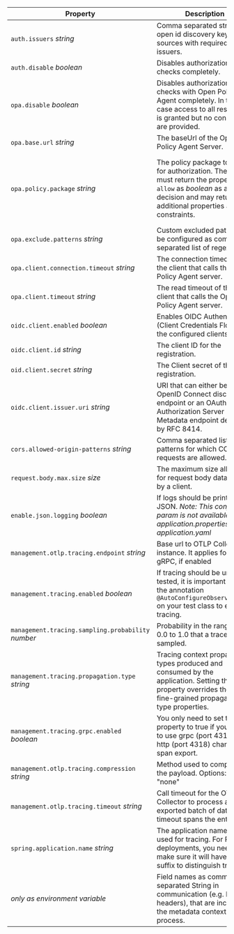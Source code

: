 | Property                                           | Description                                                                                                                                                                     | Default                                                                                                                                                  | Example                                                        | Env                                       |
|----------------------------------------------------|---------------------------------------------------------------------------------------------------------------------------------------------------------------------------------|----------------------------------------------------------------------------------------------------------------------------------------------------------|----------------------------------------------------------------|-------------------------------------------|
| `auth.issuers` _string_                            | Comma separated string of open id discovery key sources with required issuers.                                                                                                  |                                                                                                                                                          | `https://iam-int.dev.de/auth/realms/123`                       | `AUTH_ISSUERS`                            |
| `auth.disable` _boolean_                           | Disables authorization checks completely.                                                                                                                                       | `false`                                                                                                                                                  | `true`                                                         | `AUTH_DISABLE`                            |
| `opa.disable` _boolean_                            | Disables authorization checks with Open Policy Agent completely. In this case access to all resources is granted but no constraints are provided.                               | `false`                                                                                                                                                  | `true`                                                         | `OPA_DISABLE`                             |
| `opa.base.url` _string_                            | The baseUrl of the Open Policy Agent Server.                                                                                                                                    | `"http://localhost:8181"`                                                                                                                                | `"http://opa-service:8181"`                                    | `OPA_BASE_URL`                            |
| `opa.policy.package` _string_                      | The policy package to check for authorization. The policy must return the property `allow` as _boolean_ as access decision and may return additional properties as constraints. | the package of the application class, be aware that moving the class causes a breaking change regarding deployment if the package is not explicitly set. | `"com.custom.package.name"`                                    | `OPA_POLICY_PACKAGE`                      |
| `opa.exclude.patterns` _string_                    | Custom excluded paths can be configured as comma separated list of regex.                                                                                                       | `openapi.json` and `openapi.yaml `                                                                                                                       | `"/customPathOne,/customPathTwo"`                              | `OPA_EXCLUDE_PATTERNS`                    |
| `opa.client.connection.timeout` _string_           | The connection timeout of the client that calls the Open Policy Agent server.                                                                                                   | `"500ms"`                                                                                                                                                | `"2s"`                                                         | `OPA_CLIENT_CONNECTION_TIMEOUT`           |
| `opa.client.timeout` _string_                      | The read timeout of the client that calls the Open Policy Agent server.                                                                                                         | `"500ms"`                                                                                                                                                | `"2s"`                                                         | `OPA_CLIENT_TIMEOUT`                      |
| `oidc.client.enabled` _boolean_                    | Enables OIDC Authentication (Client Credentials Flow) for the configured clients.                                                                                               | `false`                                                                                                                                                  | `true`                                                         | `OIDC_CLIENT_ENABLED`                     |
| `oidc.client.id` _string_                          | The client ID for the registration.                                                                                                                                             |                                                                                                                                                          | `"exampleClient"`                                              | `OPA_CLIENT_ID`                           |
| `oid.client.secret` _string_                       | The Client secret of the registration.                                                                                                                                          |                                                                                                                                                          | `"s3cret"`                                                     | `OIDC_CLIENT_SECRET`                      |
| `oidc.client.issuer.uri` _string_                  | URI that can either be an OpenID Connect discovery endpoint or an OAuth 2.0 Authorization Server Metadata endpoint defined by RFC 8414.                                         |                                                                                                                                                          | `"https://keycloak.sdadev.sda-se.io/auth/realms/exampleRealm"` | `OIDC_CLIENT_ISSUER_URI`                  |
| `cors.allowed-origin-patterns` _string_            | Comma separated list of URL patterns for which CORS requests are allowed.                                                                                                       | _none allowed_                                                                                                                                           | `"https://*.all-subdomains.com, https://static-domain.com"`    | `CORS_ALLOWEDORIGINPATTERNS`              |
| `request.body.max.size` _size_                     | The maximum size allowed for request body data sent by a client.                                                                                                                | _1 MB_                                                                                                                                                   | `100 KB`, `10MB`                                               | `REQUEST_BODY_MAX_SIZE`                   |
| `enable.json.logging` _boolean_                    | If logs should be printed as JSON. _Note: This config param is not available for application.properties or application.yaml_                                                    | _false_                                                                                                                                                  | `true`                                                         | `ENABLE_JSON_LOGGING`                     |
| `management.otlp.tracing.endpoint` _string_        | Base url to OTLP Collector instance. It applies for http or gRPC, if enabled                                                                                                    | `http://grafana-agent-traces.monitoring:4317`                                                                                                            | `"http://localhost:4318"`                                      | `MANAGEMENT_OTLP_TRACING_ENDPOINT`        |
| `management.tracing.enabled` _boolean_             | If tracing should be unit-tested, it is important to have the annotation `@AutoConfigureObservability` on your test class to enable tracing.                                    | `true` (`false` in test contexts)                                                                                                                        | `false`                                                        | `MANAGEMENT_TRACING_ENABLED`              |
| `management.tracing.sampling.probability` _number_ | Probability in the range from 0.0 to 1.0 that a trace will be sampled.                                                                                                          | `1.0`                                                                                                                                                    | `0.2`                                                          | `MANAGEMENT_TRACING_SAMPLING_PROBABILITY` |
| `management.tracing.propagation.type` _string_     | Tracing context propagation types produced and consumed by the application. Setting this property overrides the more fine-grained propagation type properties.                  | `"b3,w3c"`                                                                                                                                               | `"b3"`                                                         | `MANAGEMENT_TRACING_PROPAGATION_TYPE`     |
| `management.tracing.grpc.enabled` _boolean_        | You only need to set this property to true if you want to use grpc (port 4317) vs http (port 4318) channel for span export.                                                     | `true`                                                                                                                                                   | `false`                                                        | `MANAGEMENT_TRACING_GRPC_ENABLED`         |
| `management.otlp.tracing.compression` _string_     | Method used to compress the payload. Options: "gzip", "none"                                                                                                                    | `"none"`                                                                                                                                                 | `"gzip"`                                                       | `MANAGEMENT_OTLP_TRACING_COMPRESSION`     |
| `management.otlp.tracing.timeout` _string_         | Call timeout for the OTel Collector to process an exported batch of data. This timeout spans the entire call.                                                                   | `"10s"`                                                                                                                                                  | `"20s"`                                                        | `MANAGEMENT_OTLP_TRACING_TIMEOUT`         |
| `spring.application.name` _string_                 | The application name, also used for tracing. For PR deployments, you need to make sure it will have the PR suffix to distinguish tracings.                                      | `"application"`                                                                                                                                          | `"my-service-name"`                                            | `SPRING_APPLICATION_NAME`                 |
| _only as environment variable_                     | Field names as comma separated String in communication (e.g. HTTP headers), that are included in the metadata context of a process.                                             |                                                                                                                                                          | `"ab-variant,landing-page"`                                    | `METADATA_FIELDS`                         |
